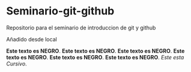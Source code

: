 # Seminario-git-github
Repositorio para el seminario de introduccion de git y github

Añadido desde local

**Este texto es NEGRO**.
**Este texto es NEGRO**.
**Este texto es NEGRO**.
**Este texto es NEGRO**.
**Este texto es NEGRO**.
**Este texto es NEGRO**.
*Este esta Cursivo*.
